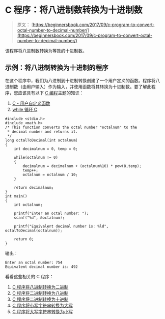 # C 程序：将八进制数转换为十进制数

> 原文： [https://beginnersbook.com/2017/09/c-program-to-convert-octal-number-to-decimal-number/](https://beginnersbook.com/2017/09/c-program-to-convert-octal-number-to-decimal-number/)

该程序将八进制数转换为等效的十进制数。

## 示例：将八进制转换为十进制的程序

在这个程序中，我们为八进制到十进制转换创建了一个用户定义的函数。程序将八进制数（由用户输入）作为输入，并使用函数将其转换为十进制数。要了解此程序，您应该具有以下 [C 编程](https://beginnersbook.com/2014/01/c-tutorial-for-beginners-with-examples/)主题的知识：

1.  [C - 用户自定义函数](https://beginnersbook.com/2014/01/c-functions-examples/)
2.  [while 循环 C](https://beginnersbook.com/2014/01/c-while-loop/)

```
#include <stdio.h>
#include <math.h>
/* This function converts the octal number "octalnum" to the
 * decimal number and returns it.
 */
long octalToDecimal(int octalnum)
{
    int decimalnum = 0, temp = 0;

    while(octalnum != 0)
    {
        decimalnum = decimalnum + (octalnum%10) * pow(8,temp);
        temp++;
        octalnum = octalnum / 10;
    }

    return decimalnum;
}
int main()
{
    int octalnum;

    printf("Enter an octal number: ");
    scanf("%d", &octalnum);

    printf("Equivalent decimal number is: %ld", octalToDecimal(octalnum));

    return 0;
}
```

输出：

```
Enter an octal number: 754
Equivalent decimal number is: 492
```

看看这些相关的 C 程序：

1.  [C 程序将八进制转换为二进制](https://beginnersbook.com/2017/09/c-program-to-convert-octal-number-to-binary-number/)
2.  [C 程序将二进制转换为八进制](https://beginnersbook.com/2017/09/c-program-to-convert-binary-to-octal-number-system/)
3.  [C 程序将二进制转换为十进制](https://beginnersbook.com/2015/02/c-program-to-convert-binary-number-to-decimal-number/)
4.  [C 程序将小写字符串转换为大写](https://beginnersbook.com/2015/02/c-program-to-convert-lowercase-string-to-uppercase-string/)
5.  [C 程序将大写字符串转换为小写](https://beginnersbook.com/2015/02/c-program-to-convert-uppercase-string-to-lowercase-string/)